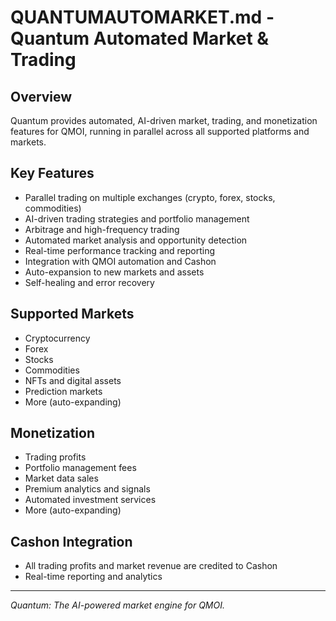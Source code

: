 # QUANTUMAUTOMARKET.md - Quantum Automated Market & Trading

## Overview

Quantum provides automated, AI-driven market, trading, and monetization features for QMOI, running in parallel across all supported platforms and markets.

## Key Features

- Parallel trading on multiple exchanges (crypto, forex, stocks, commodities)
- AI-driven trading strategies and portfolio management
- Arbitrage and high-frequency trading
- Automated market analysis and opportunity detection
- Real-time performance tracking and reporting
- Integration with QMOI automation and Cashon
- Auto-expansion to new markets and assets
- Self-healing and error recovery

## Supported Markets

- Cryptocurrency
- Forex
- Stocks
- Commodities
- NFTs and digital assets
- Prediction markets
- More (auto-expanding)

## Monetization

- Trading profits
- Portfolio management fees
- Market data sales
- Premium analytics and signals
- Automated investment services
- More (auto-expanding)

## Cashon Integration

- All trading profits and market revenue are credited to Cashon
- Real-time reporting and analytics

---

_Quantum: The AI-powered market engine for QMOI._
